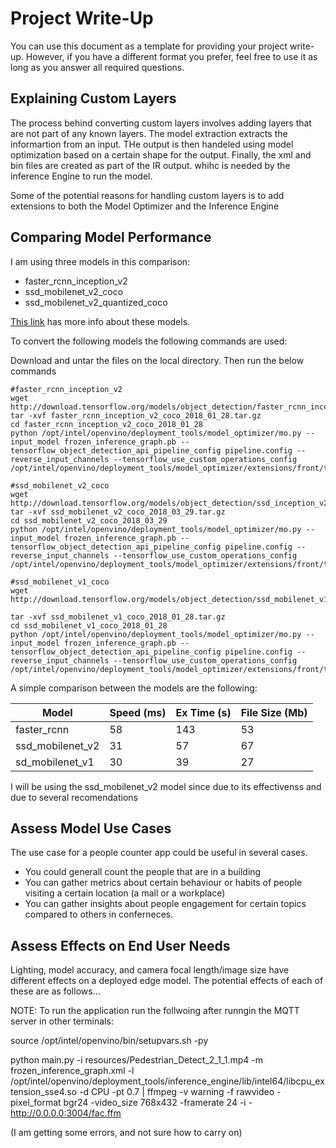 
# Project Write-Up

You can use this document as a template for providing your project write-up. However, if you
have a different format you prefer, feel free to use it as long as you answer all required
questions.

## Explaining Custom Layers

The process behind converting custom layers involves adding layers that are not part of any known layers.
The model extraction extracts the informartion from an input. THe output is then handeled using model optimization based on a certain shape for the output. Finally, the xml and bin files are created as part of the IR output. whihc is needed by the inference Engine to run the model.

Some of the potential reasons for handling custom layers is to add extensions to both the Model Optimizer and the Inference Engine

## Comparing Model Performance

I am using three models in this comparison:

- faster_rcnn_inception_v2
- ssd_mobilenet_v2_coco
- ssd_mobilenet_v2_quantized_coco

[This link](https://github.com/tensorflow/models/blob/master/research/object_detection/g3doc/detection_model_zoo.md) has more info about these models.

To convert the following models the following commands are used:

Download and untar the files on the local directory. Then run the below commands



```
#faster_rcnn_inception_v2
wget http://download.tensorflow.org/models/object_detection/faster_rcnn_inception_v2_coco_2018_01_28.tar.gz
tar -xvf faster_rcnn_inception_v2_coco_2018_01_28.tar.gz
cd faster_rcnn_inception_v2_coco_2018_01_28
python /opt/intel/openvino/deployment_tools/model_optimizer/mo.py --input_model frozen_inference_graph.pb --tensorflow_object_detection_api_pipeline_config pipeline.config --reverse_input_channels --tensorflow_use_custom_operations_config /opt/intel/openvino/deployment_tools/model_optimizer/extensions/front/tf/faster_rcnn_support.json

#ssd_mobilenet_v2_coco
wget http://download.tensorflow.org/models/object_detection/ssd_inception_v2_coco_2018_01_28.tar.gz
tar -xvf ssd_mobilenet_v2_coco_2018_03_29.tar.gz 
cd ssd_mobilenet_v2_coco_2018_03_29
python /opt/intel/openvino/deployment_tools/model_optimizer/mo.py --input_model frozen_inference_graph.pb --tensorflow_object_detection_api_pipeline_config pipeline.config --reverse_input_channels --tensorflow_use_custom_operations_config /opt/intel/openvino/deployment_tools/model_optimizer/extensions/front/tf/ssd_support.json

#ssd_mobilenet_v1_coco
wget http://download.tensorflow.org/models/object_detection/ssd_mobilenet_v1_coco_2018_01_28.tar.gz

tar -xvf ssd_mobilenet_v1_coco_2018_01_28.tar.gz
cd ssd_mobilenet_v1_coco_2018_01_28
python /opt/intel/openvino/deployment_tools/model_optimizer/mo.py --input_model frozen_inference_graph.pb --tensorflow_object_detection_api_pipeline_config pipeline.config --reverse_input_channels --tensorflow_use_custom_operations_config /opt/intel/openvino/deployment_tools/model_optimizer/extensions/front/tf/ssd_support.json
```


A simple comparison between the models are the following:

| Model            | Speed (ms) | Ex Time (s) | File Size (Mb) |
|------------------|------------|-------------|----------------|
| faster_rcnn      | 58         | 143         | 53             |
| ssd_mobilenet_v2 | 31         | 57          | 67             |
| sd_mobilenet_v1  | 30         | 39          | 27             |
I will be using the ssd_mobilenet_v2 model since due to its effectivenss and due to several recomendations

## Assess Model Use Cases

The use case for a people counter app could be useful in several cases. 
- You could generall count the people that are in a building
- You can gather metrics about certain behaviour or habits of people visiting a certain location (a mall or a workplace)
- You can gather insights about people engagement for certain topics compared to others in conferneces.

## Assess Effects on End User Needs

Lighting, model accuracy, and camera focal length/image size have different effects on a
deployed edge model. The potential effects of each of these are as follows...



NOTE:
To run the application run the follwoing after runngin the MQTT server in other terminals:


source /opt/intel/openvino/bin/setupvars.sh -py


python main.py -i resources/Pedestrian_Detect_2_1_1.mp4 -m frozen_inference_graph.xml -l /opt/intel/openvino/deployment_tools/inference_engine/lib/intel64/libcpu_extension_sse4.so -d CPU -pt 0.7 | ffmpeg -v warning -f rawvideo -pixel_format bgr24 -video_size 768x432 -framerate 24 -i - http://0.0.0.0:3004/fac.ffm

(I am getting some errors, and not sure how to carry on)



